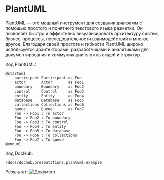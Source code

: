 # PlantUML

[PlantUML](https://plantuml.com/) — это мощный инструмент для создания диаграмм с помощью простого и понятного текстового языка разметки.
Он позволяет быстро и эффективно визуализировать архитектуру систем, бизнес-процессы, последовательности взаимодействий
и многое другое. Благодаря своей простоте и гибкости PlantUML широко используется архитекторами, разработчиками и
аналитиками для документирования и коммуникации сложных идей и структур.

Код PlantUML:
```
@startuml
    participant Participant as Foo
    actor       Actor       as Foo1
    boundary    Boundary    as Foo2
    control     Control     as Foo3
    entity      Entity      as Foo4
    database    Database    as Foo5
    collections Collections as Foo6
    queue       Queue       as Foo7
    Foo -> Foo1 : To actor
    Foo -> Foo2 : To boundary
    Foo -> Foo3 : To control
    Foo -> Foo4 : To entity
    Foo -> Foo5 : To database
    Foo -> Foo6 : To collections
    Foo -> Foo7 : To queue
@enduml
```

Код DocHub:
```code-frame
/docs/dochub.presentations.plantuml.example
```

Результат:
![Документ](@document/dochub.presentations.plantuml.example)

